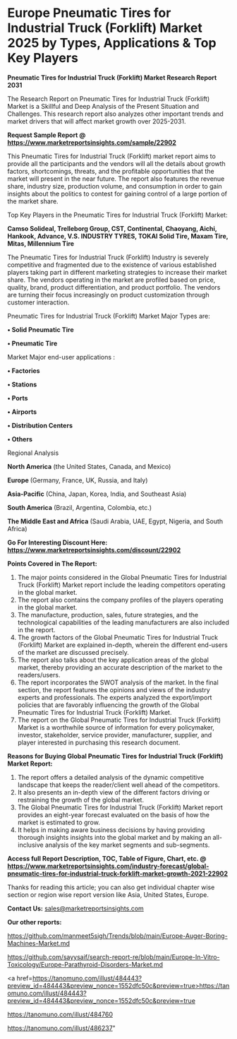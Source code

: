 # Europe Pneumatic Tires for Industrial Truck (Forklift) Market 2025 by Types, Applications & Top Key Players

<strong>Pneumatic Tires for Industrial Truck (Forklift) Market Research Report 2031</strong>

The Research Report on Pneumatic Tires for Industrial Truck (Forklift) Market is a Skillful and Deep Analysis of the Present Situation and Challenges. This research report also analyzes other important trends and market drivers that will affect market growth over 2025-2031.

<strong>Request Sample Report @ <a href=https://www.marketreportsinsights.com/sample/22902>https://www.marketreportsinsights.com/sample/22902</a></strong>

This Pneumatic Tires for Industrial Truck (Forklift) market report aims to provide all the participants and the vendors will all the details about growth factors, shortcomings, threats, and the profitable opportunities that the market will present in the near future. The report also features the revenue share, industry size, production volume, and consumption in order to gain insights about the politics to contest for gaining control of a large portion of the market share.

Top Key Players in the Pneumatic Tires for Industrial Truck (Forklift) Market:

<strong>Camso Solideal, Trelleborg Group, CST, Continental, Chaoyang, Aichi, Hankook, Advance, V.S. INDUSTRY TYRES, TOKAI Solid Tire, Maxam Tire, Mitas, Millennium Tire</strong>

The Pneumatic Tires for Industrial Truck (Forklift) Industry is severely competitive and fragmented due to the existence of various established players taking part in different marketing strategies to increase their market share. The vendors operating in the market are profiled based on price, quality, brand, product differentiation, and product portfolio. The vendors are turning their focus increasingly on product customization through customer interaction.

Pneumatic Tires for Industrial Truck (Forklift) Market Major Types are:

<strong>• Solid Pneumatic Tire

• Pneumatic Tire</strong>

Market Major end-user applications :

<strong>• Factories

• Stations

• Ports

• Airports

• Distribution Centers

• Others</strong>

Regional Analysis

</u><strong><b>North America</b></strong> (the United States, Canada, and Mexico)

<strong><b>Europe </b></strong>(Germany, France, UK, Russia, and Italy)

<strong><b>Asia-Pacific</b></strong> (China, Japan, Korea, India, and Southeast Asia)

<strong><b>South America</b></strong> (Brazil, Argentina, Colombia, etc.)

<strong><b>The Middle East and Africa</b></strong> (Saudi Arabia, UAE, Egypt, Nigeria, and South Africa)

<strong>Go For Interesting Discount Here: <a href=https://www.marketreportsinsights.com/discount/22902>https://www.marketreportsinsights.com/discount/22902</a></strong>

<strong>Points Covered in The Report:</strong>
<ol>
  <li>The major points considered in the Global Pneumatic Tires for Industrial Truck (Forklift) Market report include the leading competitors operating in the global market.</li>
  <li>The report also contains the company profiles of the players operating in the global market.</li>
  <li>The manufacture, production, sales, future strategies, and the technological capabilities of the leading manufacturers are also included in the report.</li>
  <li>The growth factors of the Global Pneumatic Tires for Industrial Truck (Forklift) Market are explained in-depth, wherein the different end-users of the market are discussed precisely.</li>
  <li>The report also talks about the key application areas of the global market, thereby providing an accurate description of the market to the readers/users.</li>
  <li>The report incorporates the SWOT analysis of the market. In the final section, the report features the opinions and views of the industry experts and professionals. The experts analyzed the export/import policies that are favorably influencing the growth of the Global Pneumatic Tires for Industrial Truck (Forklift) Market.</li>
  <li>The report on the Global Pneumatic Tires for Industrial Truck (Forklift) Market is a worthwhile source of information for every policymaker, investor, stakeholder, service provider, manufacturer, supplier, and player interested in purchasing this research document.</li>
</ol>
<strong>Reasons for Buying Global Pneumatic Tires for Industrial Truck (Forklift) Market Report:</strong>

<ol>
  <li>The report offers a detailed analysis of the dynamic competitive landscape that keeps the reader/client well ahead of the competitors.</li>
  <li>It also presents an in-depth view of the different factors driving or restraining the growth of the global market.</li>
  <li>The Global Pneumatic Tires for Industrial Truck (Forklift) Market report provides an eight-year forecast evaluated on the basis of how the market is estimated to grow.</li>
  <li>It helps in making aware business decisions by having providing thorough insights insights into the global market and by making an all-inclusive analysis of the key market segments and sub-segments.</li>
</ol>
<strong>Access full Report Description, TOC, Table of Figure, Chart, etc. @ <a href=https://www.marketreportsinsights.com/industry-forecast/global-pneumatic-tires-for-industrial-truck-forklift-market-growth-2021-22902>https://www.marketreportsinsights.com/industry-forecast/global-pneumatic-tires-for-industrial-truck-forklift-market-growth-2021-22902</a></strong>


Thanks for reading this article; you can also get individual chapter wise section or region wise report version like Asia, United States, Europe.

<strong>Contact Us:</strong>
sales@marketreportsinsights.com

<strong>Our other reports:</strong>

<a href=https://github.com/manmeet5sigh/Trends/blob/main/Europe-Auger-Boring-Machines-Market.md>https://github.com/manmeet5sigh/Trends/blob/main/Europe-Auger-Boring-Machines-Market.md</a>

<a href=https://github.com/sayysaif/search-report-re/blob/main/Europe-In-Vitro-Toxicology/Europe-Parathyroid-Disorders-Market.md>https://github.com/sayysaif/search-report-re/blob/main/Europe-In-Vitro-Toxicology/Europe-Parathyroid-Disorders-Market.md</a>

<a href=https://tanomuno.com/illust/484443?preview_id=484443&preview_nonce=1552dfc50c&preview=true>https://tanomuno.com/illust/484443?preview_id=484443&preview_nonce=1552dfc50c&preview=true</a>

<a href=https://tanomuno.com/illust/484760>https://tanomuno.com/illust/484760</a>

<a href=https://tanomuno.com/illust/486237>https://tanomuno.com/illust/486237</a>"
